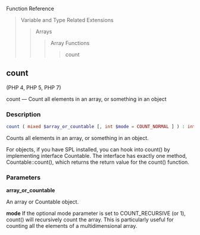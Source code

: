 Function Reference 
> Variable and Type Related Extensions 
> > Arrays 
> > > Array Functions 
> > > > count

## count

(PHP 4, PHP 5, PHP 7)

count — Count all elements in an array, or something in an object

### Description 

```php 
count ( mixed $array_or_countable [, int $mode = COUNT_NORMAL ] ) : int 
```

Counts all elements in an array, or something in an object.

For objects, if you have SPL installed, you can hook into count() by implementing interface Countable. The interface has exactly one method, Countable::count(), which returns the return value for the count() function.

### Parameters

**array_or_countable**

An array or Countable object.

**mode**
If the optional mode parameter is set to COUNT_RECURSIVE (or 1), count() will recursively count the array. This is particularly useful for counting all the elements of a multidimensional array.


